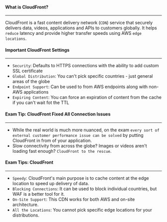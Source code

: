 #### What is CloudFront?

___
CloudFront is a fast content delivery network (`CDN`) service that securely delivers data, videos, applications and APIs
to customers globally. It helps `reduce` latency and provide higher transfer speeds using AWS `edge locations`.

#### Important CloudFront Settings

___

* `Security`: Defaults to HTTPS connections with the ability to add custom SSL certificate
* `Global Distribution`: You can't pick specific countries - just general areas of the globe
* `Endpoint Support`: Can be used to from AWS endpoints along with non-AWS applications
* `Expiring Content`: You can force an expiration of content from the cache if you can't wait fot the TTL

#### Exam Tip: CloudFront Fixed All Connection Issues

___

* While the real world is much more nuanced, on the
  exam `every sort of external customer performance issue can be solved` by putting CloudFront in from of your
  application.
* Slow connectivity from across the globe? Images or videos aren't loading fast enough? `CloudFront to the rescue`.

#### Exam Tips: CloudFront

___

* `Speedy`: CloudFront's main purpose is to cache content at the edge location to speed up delivery of data.
* `Blocking Connections`: It can be used to block individual countries, but WAF is a better tool for it.
* `On-Site Support`: This CDN works for both AWS and on-site architecture.
* `All the Locations`: You cannot pick specific edge locations for your distributions.